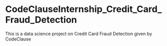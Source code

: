 # CodeClauseInternship_Credit_Card_Fraud_Detection
This is a data science project on Credit Card Fraud Detection given by CodeClause
